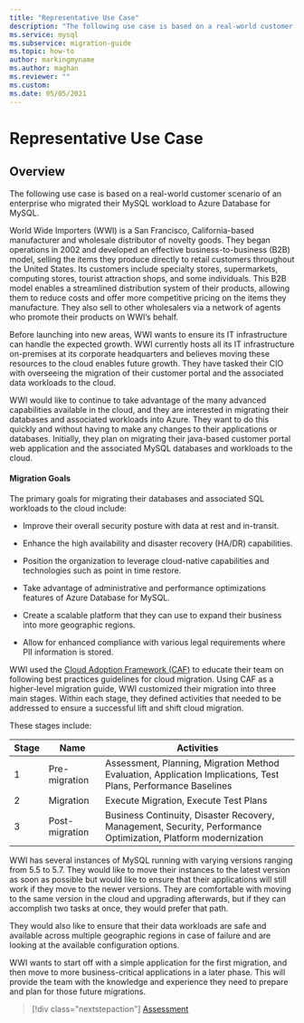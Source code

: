 ```yaml
---
title: "Representative Use Case"
description: "The following use case is based on a real-world customer scenario of an enterprise who migrated their MySQL workload to Azure Database for MySQL."
ms.service: mysql
ms.subservice: migration-guide
ms.topic: how-to
author: markingmyname
ms.author: maghan
ms.reviewer: ""
ms.custom:
ms.date: 05/05/2021
---
```


# Representative Use Case

## Overview

The following use case is based on a real-world customer scenario of an enterprise who migrated their MySQL workload to Azure Database for MySQL.

World Wide Importers (WWI) is a San Francisco, California-based manufacturer and wholesale distributor of novelty goods. They began operations in 2002 and developed an effective business-to-business (B2B) model, selling the items they produce directly to retail customers throughout the United States. Its customers include specialty stores, supermarkets, computing stores, tourist attraction shops, and some individuals. This B2B model enables a streamlined distribution system of their products, allowing them to reduce costs and offer more competitive pricing on the items they manufacture. They also sell to other wholesalers via a network of agents who promote their products on WWI’s behalf.

Before launching into new areas, WWI wants to ensure its IT infrastructure can handle the expected growth. WWI currently hosts all its IT infrastructure on-premises at its corporate headquarters and believes moving these resources to the cloud enables future growth. They have tasked their CIO with overseeing the migration of their customer portal and the associated data workloads to the cloud.

WWI would like to continue to take advantage of the many advanced capabilities available in the cloud, and they are interested in migrating their databases and associated workloads into Azure. They want to do this quickly and without having to make any changes to their applications or databases. Initially, they plan on migrating their java-based customer portal web application and the associated MySQL databases and workloads to the cloud.

#### Migration Goals

The primary goals for migrating their databases and associated SQL workloads to the cloud include:

  - Improve their overall security posture with data at rest and in-transit.

  - Enhance the high availability and disaster recovery (HA/DR) capabilities.

  - Position the organization to leverage cloud-native capabilities and technologies such as point in time restore.

  - Take advantage of administrative and performance optimizations features of Azure Database for MySQL.

  - Create a scalable platform that they can use to expand their business into more geographic regions.

  - Allow for enhanced compliance with various legal requirements where PII information is stored.

WWI used the [Cloud Adoption Framework (CAF)](/azure/cloud-adoption-framework/) to educate their team on following best practices guidelines for cloud migration. Using CAF as a higher-level migration guide, WWI customized their migration into three main stages. Within each stage, they defined activities that needed to be addressed to ensure a successful lift and shift cloud migration.

These stages include:

| Stage | Name           | Activities                                                                                                     |
|-------|----------------|----------------------------------------------------------------------------------------------------------------|
| 1     | Pre-migration  | Assessment, Planning, Migration Method Evaluation, Application Implications, Test Plans, Performance Baselines |
| 2     | Migration      | Execute Migration, Execute Test Plans                                                                          |
| 3     | Post-migration | Business Continuity, Disaster Recovery, Management, Security, Performance Optimization, Platform modernization |

WWI has several instances of MySQL running with varying versions ranging from 5.5 to 5.7. They would like to move their instances to the latest version as soon as possible but would like to ensure that their applications will still work if they move to the newer versions. They are comfortable with moving to the same version in the cloud and upgrading afterwards, but if they can accomplish two tasks at once, they would prefer that path.

They would also like to ensure that their data workloads are safe and available across multiple geographic regions in case of failure and are looking at the available configuration options.

WWI wants to start off with a simple application for the first migration, and then move to more business-critical applications in a later phase. This will provide the team with the knowledge and experience they need to prepare and plan for those future migrations.  


> [!div class="nextstepaction"]
> [Assessment](./assessment.md)